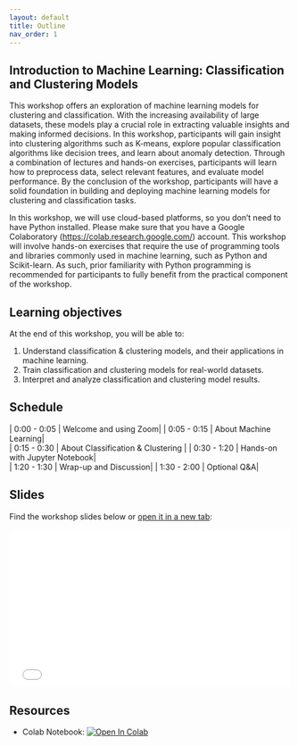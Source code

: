 ```yaml
---
layout: default
title: Outline
nav_order: 1
---
```


## Introduction to Machine Learning: Classification and Clustering Models

This workshop offers an exploration of machine learning models for clustering and classification. With the increasing availability of large datasets, these models play a crucial role in extracting valuable insights and making informed decisions. In this workshop, participants will gain insight into clustering algorithms such as K-means, explore popular classification algorithms like decision trees, and learn about anomaly detection. Through a combination of lectures and hands-on exercises, participants will learn how to preprocess data, select relevant features, and evaluate model performance. By the conclusion of the workshop, participants will have a solid foundation in building and deploying machine learning models for clustering and classification tasks.

In this workshop, we will use cloud-based platforms, so you don’t need to have Python installed. Please make sure that you have a Google Colaboratory (https://colab.research.google.com/) account. This workshop will involve hands-on exercises that require the use of programming tools and libraries commonly used in machine learning, such as Python and Scikit-learn. As such, prior familiarity with Python programming is recommended for participants to fully benefit from the practical component of the workshop.

## Learning objectives

At the end of this workshop, you will be able to:
1. Understand classification & clustering models, and their applications in machine learning.
2. Train classification and clustering models for real-world datasets.
3. Interpret and analyze classification and clustering model results. 

## Schedule

| 0:00 - 0:05 | Welcome and using Zoom|
| 0:05 - 0:15 | About Machine Learning|  
| 0:15 - 0:30 | About Classification & Clustering |
| 0:30 - 1:20 | Hands-on with Jupyter Notebook|   
| 1:20 - 1:30 | Wrap-up and Discussion|
| 1:30 - 2:00 | Optional Q&A|

## Slides
Find the workshop slides below or <a href="slides/introduction.html" target="_blank">open it in a new tab</a>:

<div style="overflow: hidden;
  padding-top: 56.25%;
  position: relative">
  <iframe src="slides/introduction.html" title="demo embedded slide deck" scrolling="no" frameborder="0"
    style="border: 0;
   height: 100%;
   left: 0;
   position: absolute;
   top: 0;
   width: 100%;">
   <p>Your browser does not support iframes.</p>
 </iframe>
</div>

## Resources
* Colab Notebook: <a target="_blank" href="https://colab.research.google.com/github/ubc-library-rc/intro-machine-learning/blob/main/Examples/Classification_examples.ipynb">
  <img src="https://colab.research.google.com/assets/colab-badge.svg" alt="Open In Colab"/>
</a>

